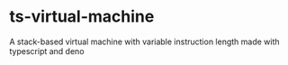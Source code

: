 # ts-virtual-machine
A stack-based virtual machine with variable instruction length made with typescript and deno